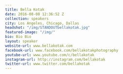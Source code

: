 ```yaml
---
title: Bella Kotak
date: 2016-08-08 12:36:52 Z
collection: speakers
city: Los Angeles, Chicago, Dallas
headshot: "/img/STANDOUTbellakotak.jpg"
featured-image: "/img/"
bio: Bio Bio
layout: speaker
website-url: www.bellakotak.com
facebook-url: www.facebook.com/bellakotakphotography
youtube-url: www.youtube.com/c/bellakotak
instagram-url: http://instagram.com/bellakotak
twitter-url: www.twitter.com/bellakotak
---
```


